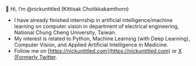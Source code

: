 👋 Hi, I’m @nickuntitled (Kittisak Chotikkakamthorn)

- I have already finished internship in artificial intelligence/machine learning on computer vision in department of electrical engineering, National Chung Cheng University, Taiwan.
- My interest is related to Python, Machine Learning (with Deep Learning), Computer Vision, and Applied Artificial Intelligence in Medicine.
- Follow me on [https://nickuntitled.com](https://nickuntitled.com) or [X (Formerly Twitter](https://twitter.com/nicknznick).

<!---
nickuntitled/nickuntitled is a ✨ special ✨ repository because its `README.md` (this file) appears on your GitHub profile.
You can click the Preview link to take a look at your changes.
--->
